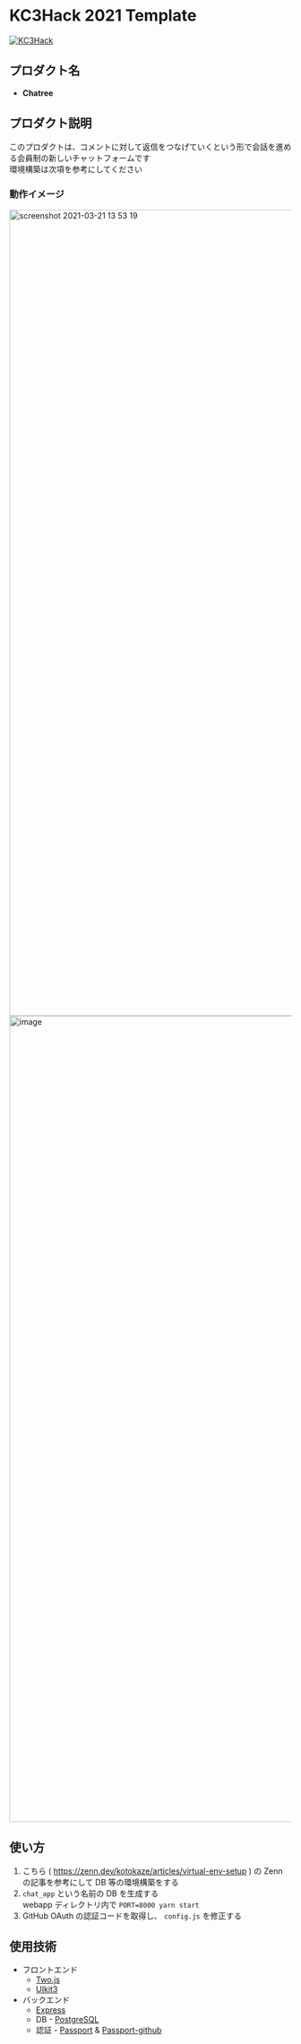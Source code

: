 # KC3Hack 2021 Template

[![KC3Hack](https://kc3.me/hack/wp-content/uploads/2021/01/kc3hack2021ogp@2x.png)](https://kc3.me/hack)

## プロダクト名
- **Chatree**

## プロダクト説明
このプロダクトは、コメントに対して返信をつなげていくという形で会話を進める会員制の新しいチャットフォームです  
環境構築は次項を参考にしてください

### 動作イメージ
<img width="1440" alt="screenshot 2021-03-21 13 53 19" src="https://user-images.githubusercontent.com/62094392/111894320-4f26f480-8a4d-11eb-8d41-de82740e9d56.png">
<img width="1440" alt="image" src="https://user-images.githubusercontent.com/62094392/111894271-eb9cc700-8a4c-11eb-9cae-8c3b351cfab2.png">


## 使い方
1. こちら ( https://zenn.dev/kotokaze/articles/virtual-env-setup ) の Zenn の記事を参考にして DB 等の環境構築をする
2. `chat_app` という名前の DB を生成する  
webapp ディレクトリ内で `PORT=8000 yarn start`
3. GitHub OAuth の認証コードを取得し、 `config.js` を修正する

## 使用技術
- フロントエンド
    - [Two.js](https://two.js.org/)
    - [UIkit3](https://getuikit.com/)
- バックエンド
    - [Express](expressjs.com/)
    - DB - [PostgreSQL](https://www.postgresql.org/)
    - 認証 - [Passport](http://www.passportjs.org/) & [Passport-github](http://www.passportjs.org/packages/passport-github/)

